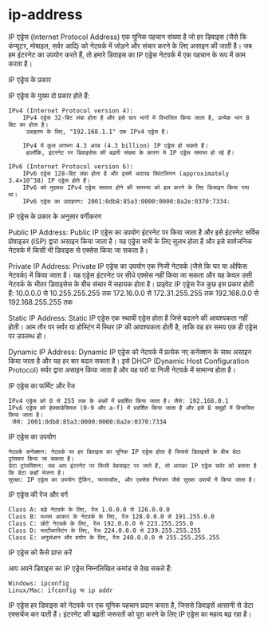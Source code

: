 # ip-address

IP एड्रेस (Internet Protocol Address) एक यूनिक पहचान संख्या है जो हर डिवाइस 
(जैसे कि कंप्यूटर, मोबाइल, सर्वर आदि) को नेटवर्क में जोड़ने और संचार करने के लिए असाइन की जाती है।
 जब हम इंटरनेट का उपयोग करते हैं, तो हमारे डिवाइस का IP एड्रेस नेटवर्क में एक पहचान के रूप में काम करता है।

IP एड्रेस के प्रकार

IP एड्रेस के मुख्य दो प्रकार होते हैं:

    IPv4 (Internet Protocol version 4):
        IPv4 एड्रेस 32-बिट लंबा होता है और इसे चार भागों में विभाजित किया जाता है, प्रत्येक भाग 8 बिट का होता है।
         उदाहरण के लिए, "192.168.1.1" एक IPv4 एड्रेस है।
        
        IPv4 में कुल लगभग 4.3 अरब (4.3 billion) IP एड्रेस हो सकते हैं।
         हालाँकि, इंटरनेट पर डिवाइसेस की बढ़ती संख्या के कारण ये IP एड्रेस समाप्त हो रहे हैं।

    IPv6 (Internet Protocol version 6):
        IPv6 एड्रेस 128-बिट लंबा होता है और इसमें अठारह क्विंटलियन (approximately 3.4×10^38) IP एड्रेस होते हैं।
        IPv6 को मुख्यतः IPv4 एड्रेस समाप्त होने की समस्या को हल करने के लिए डिजाइन किया गया था।
        IPv6 एड्रेस का उदाहरण: 2001:0db8:85a3:0000:0000:8a2e:0370:7334।

IP एड्रेस के प्रकार के अनुसार वर्गीकरण

Public IP Address:
        Public IP एड्रेस का उपयोग इंटरनेट पर किया जाता है और इसे इंटरनेट सर्विस प्रोवाइडर (ISP) द्वारा असाइन किया जाता है।
        यह एड्रेस सभी के लिए सुलभ होता है और इसे सार्वजनिक नेटवर्क में किसी भी डिवाइस से एक्सेस किया जा सकता है।

Private IP Address:
    Private IP एड्रेस का उपयोग एक निजी नेटवर्क (जैसे कि घर या ऑफिस नेटवर्क) में किया जाता है।
   यह एड्रेस इंटरनेट पर सीधे एक्सेस नहीं किया जा सकता और यह केवल उसी नेटवर्क के भीतर डिवाइसेस के बीच संचार में सहायक होता है।
        प्राइवेट IP एड्रेस रेंज कुछ इस प्रकार होती हैं:
            10.0.0.0 से 10.255.255.255 तक
            172.16.0.0 से 172.31.255.255 तक
            192.168.0.0 से 192.168.255.255 तक

Static IP Address:
        Static IP एड्रेस एक स्थायी एड्रेस होता है जिसे बदलने की आवश्यकता नहीं होती।
        आम तौर पर सर्वर या होस्टिंग में स्थिर IP की आवश्यकता होती है, ताकि वह हर समय एक ही एड्रेस पर उपलब्ध हो।

Dynamic IP Address:
        Dynamic IP एड्रेस को नेटवर्क में प्रत्येक नए कनेक्शन के साथ असाइन किया जाता है और यह हर बार बदल सकता है।
        इसे DHCP (Dynamic Host Configuration Protocol) सर्वर द्वारा असाइन किया जाता है 
        और यह घरों या निजी नेटवर्क में सामान्य होता है।

IP एड्रेस का फॉर्मेट और रेंज

    IPv4 एड्रेस को 0 से 255 तक के अंकों में प्रदर्शित किया जाता है। जैसे: 192.168.0.1
    IPv6 एड्रेस को हेक्साडेसिमल (0-9 और a-f) में प्रदर्शित किया जाता है और इसे 8 समूहों में विभाजित किया जाता है।
     जैसे: 2001:0db8:85a3:0000:0000:8a2e:0370:7334

IP एड्रेस का उपयोग

    नेटवर्क कनेक्शन: नेटवर्क पर हर डिवाइस का यूनिक IP एड्रेस होता है जिससे डिवाइसों के बीच डेटा ट्रांसफर किया जा सकता है।
    डेटा ट्रांसमिशन: जब आप इंटरनेट पर किसी वेबसाइट पर जाते हैं, तो आपका IP एड्रेस सर्वर को बताता है कि डेटा कहाँ भेजना है।
    सुरक्षा: IP एड्रेस का उपयोग ट्रैकिंग, फायरवॉल, और एक्सेस नियंत्रण जैसे सुरक्षा उपायों में किया जाता है।

IP एड्रेस की रेंज और वर्ग

    Class A: बड़े नेटवर्क के लिए, रेंज 1.0.0.0 से 126.0.0.0
    Class B: मध्यम आकार के नेटवर्क के लिए, रेंज 128.0.0.0 से 191.255.0.0
    Class C: छोटे नेटवर्क के लिए, रेंज 192.0.0.0 से 223.255.255.0
    Class D: मल्टीकास्टिंग के लिए, रेंज 224.0.0.0 से 239.255.255.255
    Class E: अनुसंधान और प्रयोग के लिए, रेंज 240.0.0.0 से 255.255.255.255

IP एड्रेस को कैसे प्राप्त करें

आप अपने डिवाइस का IP एड्रेस निम्नलिखित कमांड से देख सकते हैं:

    Windows: ipconfig
    Linux/Mac: ifconfig या ip addr

IP एड्रेस हर डिवाइस को नेटवर्क पर एक यूनिक पहचान प्रदान करता है, जिससे डिवाइसें आसानी से डेटा एक्सचेंज कर पाती हैं।
 इंटरनेट की बढ़ती जरूरतों को पूरा करने के लिए IP एड्रेस का महत्व बढ़ रहा है।
